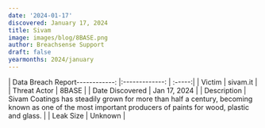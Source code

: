 ```yaml
---
date: '2024-01-17'
discovered: January 17, 2024
title: Sivam
image: images/blog/8BASE.png
author: Breachsense Support
draft: false
yearmonths: 2024/january
---
```


| Data Breach Report------------:     |:-------------:    | :-----:|
| Victim      | sivam.it      | 
| Threat Actor      | 8BASE      | 
| Date Discovered      | Jan 17, 2024      | 
| Description      | Sivam Coatings has steadily grown for more than half a century, becoming known as one of the most important producers of paints for wood, plastic and glass.      | 
| Leak Size      | Unknown      | 


